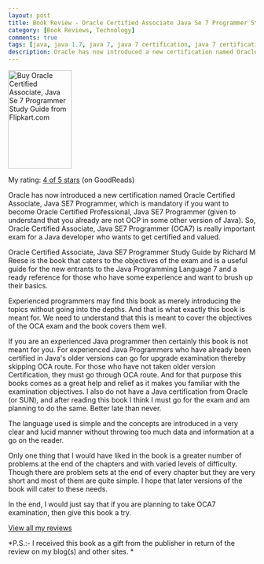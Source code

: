 ```yaml
---
layout: post
title: Book Review - Oracle Certified Associate Java Se 7 Programmer Study Guide by Richard M. Reese
category: [Book Reviews, Technology]
comments: true
tags: [java, java 1.7, java 7, java 7 certification, java 7 certification exam, java 7 development, java se 7 certification exam, oca, oracle, Oracle Certification Program, oracle certified associate Java SE 7 programmer, Oracle Corporation, Programmer, Richard M Reese, Sun Certified Professional]
description: Oracle has now introduced a new certification named Oracle Certified Associate, Java SE7 Programmer, which is mandatory if you want to become Oracle Certified Professional, Java SE7 Programmer (given to understand that you already are not OCP in some other version of Java). So, Oracle Certified Associate, Java SE7 Programmer (OCA7) is really important exam for a Java developer who wants to get certified and valued. 
---
```


[<img title="Buy Oracle Certified Associate, Java Se 7 Programmer Study Guide from Flipkart.com" alt="Buy Oracle Certified Associate, Java Se 7 Programmer Study Guide from Flipkart.com" src="http://techjaunt.files.wordpress.com/2012/11/oca7.jpg" height="200" width="129" />](http://www.flipkart.com/oracle-certified-associate-java-se-7-programmer-study-guide-1849687323/p/itmdd5czxmuuyvfw?pid=9781849687324&ref=627e4509-432f-487d-b3a9-0c43fa67640e&srno=s_1&otracker=from-search&query=oracle-certified-associate-Java-se-7-programmer-study-guide&affid=palakmathu)
<br>
[<img alt="" src="http://img8a.flixcart.com/www/prod/images/buy_btn_1-161e3e31.png" />](http://www.flipkart.com/oracle-certified-associate-java-se-7-programmer-study-guide-1849687323/p/itmdd5czxmuuyvfw?pid=9781849687324&ref=627e4509-432f-487d-b3a9-0c43fa67640e&srno=s_1&otracker=from-search&query=oracle-certified-associate-Java-se-7-programmer-study-guide&affid=palakmathu)

My rating: [4 of 5 stars](http://www.goodreads.com/review/show/455594841) (on GoodReads)

Oracle has now introduced a new certification named Oracle Certified Associate, Java SE7 Programmer, which is mandatory if you want to become Oracle Certified Professional, Java SE7 Programmer (given to understand that you already are not OCP in some other version of Java). So, Oracle Certified Associate, Java SE7 Programmer (OCA7) is really important exam for a Java developer who wants to get certified and valued.

Oracle Certified Associate, Java SE7 Programmer Study Guide by Richard M Reese is the book that caters to the objectives of the exam and is a useful guide for the new entrants to the Java Programming Language 7 and a ready reference for those who have some experience and want to brush up their basics.

Experienced programmers may find this book as merely introducing the topics without going into the depths. And that is what exactly this book is meant for. We need to understand that this is meant to cover the objectives of the OCA exam and the book covers them well.

If you are an experienced Java programmer then certainly this book is not meant for you. For experienced Java Programmers who have already been certified in Java's older versions can go for upgrade examination thereby skipping OCA route. For those who have not taken older version Certification, they must go through OCA route. And for that purpose this books comes as a great help and relief as it makes you familiar with the examination objectives. I also do not have a Java certification from Oracle (or SUN), and after reading this book I think I must go for the exam and am planning to do the same. Better late than never.

The language used is simple and the concepts are introduced in a very clear and lucid manner without throwing too much data and information at a go on the reader.

Only one thing that I would have liked in the book is a greater number of problems at the end of the chapters and with varied levels of difficulty. Though there are problem sets at the end of every chapter but they are very short and most of them are quite simple. I hope that later versions of the book will cater to these needs.

In the end, I would just say that if you are planning to take OCA7 examination, then give this book a try.

[View all my reviews](http://www.goodreads.com/review/list/1863824-palak-mathur)

*P.S.:- I received this book as a gift from the publisher in return of the review on my blog(s) and other sites. *

